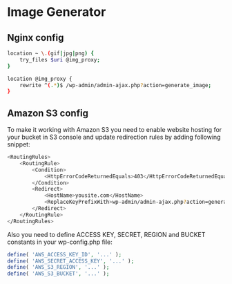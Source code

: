 # Image Generator

## Nginx config

```Bash
location ~ \.(gif|jpg|png) {
	try_files $uri @img_proxy;
}

location @img_proxy {
	rewrite ^(.*)$ /wp-admin/admin-ajax.php?action=generate_image;
}
```

## Amazon S3 config

To make it working with Amazon S3 you need to enable website hosting for your bucket in S3 console and update redirection rules by adding following snippet:

```Bash
<RoutingRules>
	<RoutingRule>
		<Condition>
			<HttpErrorCodeReturnedEquals>403</HttpErrorCodeReturnedEquals >
		</Condition>
		<Redirect>
			<HostName>yousite.com</HostName>
			<ReplaceKeyPrefixWith>wp-admin/admin-ajax.php?action=generate_image&amp;provider=aws&amp;image=</ReplaceKeyPrefixWith>
		</Redirect>
	</RoutingRule>
</RoutingRules>
```

Also you need to define ACCESS KEY, SECRET, REGION and BUCKET constants in your wp-config.php file:

```PHP
define( 'AWS_ACCESS_KEY_ID', '...' );
define( 'AWS_SECRET_ACCESS_KEY', '...' );
define( 'AWS_S3_REGION', '...' );
define( 'AWS_S3_BUCKET', '...' );
```